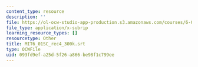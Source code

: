 ```yaml
---
content_type: resource
description: ''
file: https://ol-ocw-studio-app-production.s3.amazonaws.com/courses/6-01sc-introduction-to-electrical-engineering-and-computer-science-i-spring-2011/093fd9efa25d5f26a866be98f1c799ee_MIT6_01SC_rec4_300k.vtt
file_type: application/x-subrip
learning_resource_types: []
resourcetype: Other
title: MIT6_01SC_rec4_300k.srt
type: OCWFile
uid: 093fd9ef-a25d-5f26-a866-be98f1c799ee
---
```

